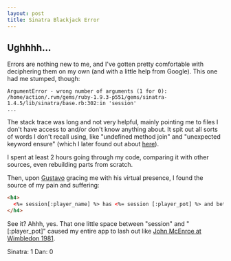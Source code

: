 ```yaml
---
layout: post
title: Sinatra Blackjack Error
---
```


## Ughhhh...

Errors are nothing new to me, and I've gotten pretty comfortable with deciphering them on my own (and with a little help from Google). This one had me stumped, though: 

```
ArgumentError - wrong number of arguments (1 for 0): 
/home/action/.rvm/gems/ruby-1.9.3-p551/gems/sinatra-1.4.5/lib/sinatra/base.rb:302:in 'session'
...
```
The stack trace was long and not very helpful, mainly pointing me to files I don't have access to and/or don't know anything about. It spit out all sorts of words I don't recall using, like "undefined method join" and "unexpected keyword ensure" (which I later found out about <a href="http://www.skorks.com/2009/09/ruby-exceptions-and-exception-handling/">here</a>).

I spent at least 2 hours going through my code, comparing it with other sources, even rebuilding parts from scratch.

Then, upon <a href="https://github.com/staycreativedesign">Gustavo</a> gracing me with his virtual presence, I found the source of my pain and suffering:

```html
<h4>
  <%= session[:player_name] %> has <%= session [:player_pot] %> and bet $<%= session[:player_bet] %> this round.
</h4>
```

See it? Ahhh, yes. That one little space between "session" and "[:player_pot]" caused my entire app to lash out like <a href="https://www.youtube.com/watch?v=gp-Gu4OkJ2Y">John McEnroe at Wimbledon 1981</a>.

Sinatra: 1
Dan: 0
